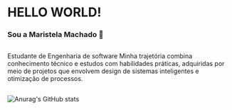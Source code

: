 <h1>HELLO WORLD!</h1>

<h3>Sou a Maristela Machado 👋</h3>


##
Estudante de Engenharia de software
Minha trajetória combina conhecimento técnico e estudos com habilidades práticas, adquiridas por meio de projetos que envolvem design de sistemas inteligentes e otimização de processos.

</div>


  

 
##
  ![Anurag's GitHub stats](https://github-readme-stats.vercel.app/api?username=MarisDev&show_icons=true&theme=midnight-purple)
</div>




